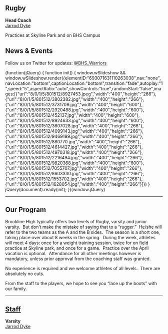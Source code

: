 **Rugby**
---------

**Head Coach**  
[Jarrod Dyke](mailto:jarrod.dyke@gmail.com)  
  
  
Practices at Skyline Park and on BHS Campus

News & Events
-------------

Follow us on Twitter for updates: [@BHS\_Warriors](https://twitter.com/bhs_warriors)

(function(jQuery) {
function init() { window.wSlideshow && window.wSlideshow.render({elementID:"693071631110263038",nav:"none",navLocation:"bottom",captionLocation:"bottom",transition:"fade",autoplay:"1",speed:"5",aspectRatio:"auto",showControls:"true",randomStart:"false",images:\[{"url":"8/0/1/5/801512/8927453.jpeg","width":"400","height":"266"},{"url":"8/0/1/5/801512/3802382.jpg","width":"400","height":"266"},{"url":"8/0/1/5/801512/3731709.jpg","width":"400","height":"600"},{"url":"8/0/1/5/801512/2920488.jpg","width":"400","height":"600"},{"url":"8/0/1/5/801512/452137.jpg","width":"400","height":"600"},{"url":"8/0/1/5/801512/8924633.jpg","width":"400","height":"600"},{"url":"8/0/1/5/801512/3607028.jpg","width":"400","height":"266"},{"url":"8/0/1/5/801512/4099143.jpg","width":"400","height":"266"},{"url":"8/0/1/5/801512/9469199.jpg","width":"400","height":"266"},{"url":"8/0/1/5/801512/880770.jpg","width":"400","height":"266"},{"url":"8/0/1/5/801512/4614427.jpg","width":"400","height":"266"},{"url":"8/0/1/5/801512/4970318.jpg","width":"400","height":"266"},{"url":"8/0/1/5/801512/2216494.jpg","width":"400","height":"266"},{"url":"8/0/1/5/801512/9820368.jpg","width":"400","height":"600"},{"url":"8/0/1/5/801512/7055707.jpg","width":"400","height":"266"},{"url":"8/0/1/5/801512/8603330.jpg","width":"400","height":"266"},{"url":"8/0/1/5/801512/1553702.jpg","width":"400","height":"266"},{"url":"8/0/1/5/801512/1628054.jpg","width":"400","height":"266"}\]}) }
jQuery(document).ready(init);
})(window.jQuery)

* * *

Our Program
-----------

Brookline High typically offers two levels of Rugby, varsity and junior varsity.  But don’t make the mistake of saying that to a “rugger.”  He/she will refer to the two teams as the A and the B sides.  The season is a short one, taking place over about 8 weeks in the spring.  During the week, athletes will meet 4 days: once for a weight training session, twice for on field practice at Skyline park, and once for a game.  Practice over the April vacation is optional.  Attendance for all other meetings however is mandatory, unless prior approval from the coaching staff was granted.   
  
No experience is required and we welcome athletes of all levels.  There are absolutely no cuts.   
  
From the staff to the players, we hope to see you “lace up the boots” with our family.   
  

* * *

[Staff](/)
----------

**Varsity**  
[Jarrod Dyke](mailto:jarrod.dyke@gmail.com)